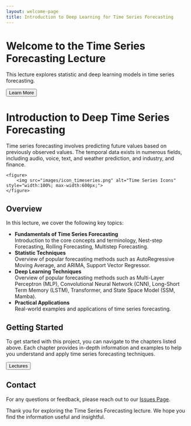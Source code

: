 ```yaml
---
layout: welcome-page
title: Introduction to Deep Learning for Time Series Forecasting
---
```


<div class="hero" style="background-image: url('/assets/images/background.jpg');">
  <div class="overlay">
    <h1>Welcome to the Time Series Forecasting Lecture</h1>
    <p>This lecture explores statistic and deep learning models in time series forecasting.</p>
    <button onclick="scrollToDiv('overview')">Learn More</button>
  </div>
</div>
 
  <div class="main-text">
    <h1>Introduction to Deep Time Series Forecasting</h1>
    <p>Time series forecasting involves predicting future values based on previously observed values. The temporal data exists in numerous fields, including audio, voice, text, and  weather prediction, and industry, and finance.</p>

    <figure>
        <img src="images/icon_timeseries.png" alt="Time Series Icons" style="width:100%; max-width:600px;">
    </figure>
  </div>

  <div id="overview" class="main-text">
    <div class="intro">
      <h2>Overview</h2>
      <p>In this lecture, we cover the following key topics:</p>
    </div>
    <ul>
      <li><strong>Fundamentals of Time Series Forecasting</strong>
        <div class="topics-list">Introduction to the core concepts and terminology, Nest-step Forecasting, Rolling Forecasting, Multistep Forecasting.</div>
      </li>
      <li><strong>Statistic Techniques</strong>
        <div class="topics-list">Overview of popular forecasting methods such as AutoRegressive Moving Average, and ARIMA, Support Vector Regressor.</div>
      </li>
      <li><strong>Deep Learning Techniques</strong>
        <div class="topics-list">Overview of popular forecasting methods such as Multi-Layer Perceptron (MLP), Convolutional Neural Network (CNN), Long-Short Term Memory (LSTM), Transformer, and State Space Model (SSM, Mamba).</div>
      </li>
      <li><strong>Practical Applications</strong>
        <div class="topics-list">Real-world examples and applications of time series forecasting.</div>
      </li>
    </ul>
  </div>


  <div  class="main-text">
      <h2>Getting Started</h2>
      <p>To get started with this project, you can navigate to the chapters listed above. Each chapter provides in-depth information and examples to help you understand and apply time series forecasting techniques.</p>
      <button onclick="location.href={{'/lectures/' | relative_url}}"">Lectures</button>
  </div>


  <!--
  ## Resources
  Here are some additional resources to further your understanding of time series forecasting:

  - [Time Series Analysis and Its Applications](https://www.springer.com/gp/book/9783319524511)
  - [Introduction to Time Series Forecasting with Python](https://www.oreilly.com/library/view/introduction-to-time/9781491969274/)
  - [Speech and Language Processing](https://web.stanford.edu/~jurafsky/slp3/)
  - [Natural Language Processing with Python](https://www.oreilly.com/library/view/natural-language-processing/9780596516499/)
  -->

  <div class="main-text">
      <h2>Contact</h2>
      <p>
          For any questions or feedback, please reach out to our 
          <a href="https://github.com/JiangYou2025/JiangYou2025.github.io/issues">Issues Page</a>.
      </p>
      <p>
          Thank you for exploring the Time Series Forecasting lecture. We hope you find the information useful and insightful.
      </p>
  </div>
 

<!---
For any questions or feedback, please reach out to [our team](mailto:yourmail@gmail.com).
-->
